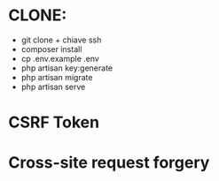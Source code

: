 # CLONE:
- git clone + chiave ssh
- composer install
- cp .env.example .env
- php artisan key:generate
- php artisan migrate
- php artisan serve

# CSRF Token
# Cross-site request forgery 